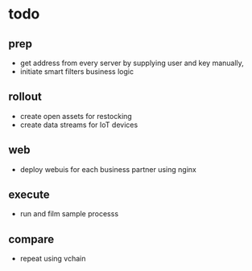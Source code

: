 # todo

## prep
* get address from every server by supplying user and key manually,
* initiate smart filters business logic

## rollout
* create open assets for restocking
* create data streams for IoT devices

## web
* deploy webuis for each business partner using nginx

## execute
* run and film sample processs

## compare
* repeat using vchain
